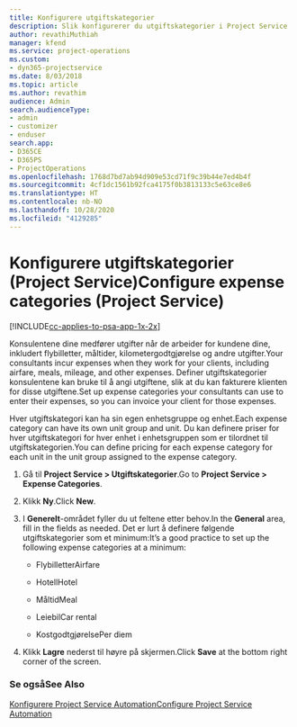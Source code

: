 ```yaml
---
title: Konfigurere utgiftskategorier
description: Slik konfigurerer du utgiftskategorier i Project Service
author: revathiMuthiah
manager: kfend
ms.service: project-operations
ms.custom:
- dyn365-projectservice
ms.date: 8/03/2018
ms.topic: article
ms.author: revathim
audience: Admin
search.audienceType:
- admin
- customizer
- enduser
search.app:
- D365CE
- D365PS
- ProjectOperations
ms.openlocfilehash: 1768d7bd7ab94d909e53cd71f9c39b44e7ed4b4f
ms.sourcegitcommit: 4cf1dc1561b92fca4175f0b3813133c5e63ce8e6
ms.translationtype: HT
ms.contentlocale: nb-NO
ms.lasthandoff: 10/28/2020
ms.locfileid: "4129285"
---
```

# <a name="configure-expense-categories-project-service"></a><span data-ttu-id="43d8b-103">Konfigurere utgiftskategorier (Project Service)</span><span class="sxs-lookup"><span data-stu-id="43d8b-103">Configure expense categories (Project Service)</span></span>

[!INCLUDE[cc-applies-to-psa-app-1x-2x](../includes/cc-applies-to-psa-app-1x-2x.md)]

<span data-ttu-id="43d8b-104">Konsulentene dine medfører utgifter når de arbeider for kundene dine, inkludert flybilletter, måltider, kilometergodtgjørelse og andre utgifter.</span><span class="sxs-lookup"><span data-stu-id="43d8b-104">Your consultants incur expenses when they work for your clients, including airfare, meals, mileage, and other expenses.</span></span> <span data-ttu-id="43d8b-105">Definer utgiftskategorier konsulentene kan bruke til å angi utgiftene, slik at du kan fakturere klienten for disse utgiftene.</span><span class="sxs-lookup"><span data-stu-id="43d8b-105">Set up expense categories your consultants can use to enter their expenses, so you can invoice your client for those expenses.</span></span>  
  
<span data-ttu-id="43d8b-106">Hver utgiftskategori kan ha sin egen enhetsgruppe og enhet.</span><span class="sxs-lookup"><span data-stu-id="43d8b-106">Each expense category can have its own unit group and unit.</span></span> <span data-ttu-id="43d8b-107">Du kan definere priser for hver utgiftskategori for hver enhet i enhetsgruppen som er tilordnet til utgiftskategorien.</span><span class="sxs-lookup"><span data-stu-id="43d8b-107">You can define pricing for each expense category for each unit in the unit group assigned to the expense category.</span></span>  
  
1.  <span data-ttu-id="43d8b-108">Gå til **Project Service > Utgiftskategorier**.</span><span class="sxs-lookup"><span data-stu-id="43d8b-108">Go to **Project Service > Expense Categories**.</span></span>  
  
2.  <span data-ttu-id="43d8b-109">Klikk **Ny**.</span><span class="sxs-lookup"><span data-stu-id="43d8b-109">Click **New**.</span></span>  
  
3.  <span data-ttu-id="43d8b-110">I **Generelt**-området fyller du ut feltene etter behov.</span><span class="sxs-lookup"><span data-stu-id="43d8b-110">In the **General** area, fill in the fields as needed.</span></span> <span data-ttu-id="43d8b-111">Det er lurt å definere følgende utgiftskategorier som et minimum:</span><span class="sxs-lookup"><span data-stu-id="43d8b-111">It’s a good practice to set up the following expense categories at a minimum:</span></span>  
  
    -   <span data-ttu-id="43d8b-112">Flybilletter</span><span class="sxs-lookup"><span data-stu-id="43d8b-112">Airfare</span></span>  
  
    -   <span data-ttu-id="43d8b-113">Hotell</span><span class="sxs-lookup"><span data-stu-id="43d8b-113">Hotel</span></span>  
  
    -   <span data-ttu-id="43d8b-114">Måltid</span><span class="sxs-lookup"><span data-stu-id="43d8b-114">Meal</span></span>  
  
    -   <span data-ttu-id="43d8b-115">Leiebil</span><span class="sxs-lookup"><span data-stu-id="43d8b-115">Car rental</span></span>  
  
    -   <span data-ttu-id="43d8b-116">Kostgodtgjørelse</span><span class="sxs-lookup"><span data-stu-id="43d8b-116">Per diem</span></span>  
  
4.  <span data-ttu-id="43d8b-117">Klikk **Lagre** nederst til høyre på skjermen.</span><span class="sxs-lookup"><span data-stu-id="43d8b-117">Click **Save** at the bottom right corner of the screen.</span></span>  
  
### <a name="see-also"></a><span data-ttu-id="43d8b-118">Se også</span><span class="sxs-lookup"><span data-stu-id="43d8b-118">See Also</span></span>  
 [<span data-ttu-id="43d8b-119">Konfigurere Project Service Automation</span><span class="sxs-lookup"><span data-stu-id="43d8b-119">Configure Project Service Automation</span></span>](../psa/configure.md)
